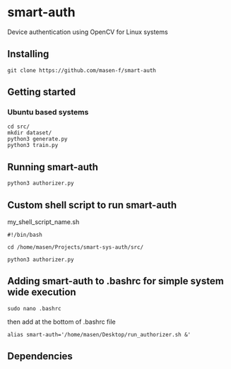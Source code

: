 # smart-auth
Device authentication using OpenCV for Linux systems

## Installing
```
git clone https://github.com/masen-f/smart-auth
```

## Getting started
### Ubuntu based systems
```
cd src/
mkdir dataset/
python3 generate.py
python3 train.py
```

## Running smart-auth
```
python3 authorizer.py
```

## Custom shell script to run smart-auth
my_shell_script_name.sh
```shell
#!/bin/bash

cd /home/masen/Projects/smart-sys-auth/src/

python3 authorizer.py
```

## Adding smart-auth to .bashrc for simple system wide execution
```
sudo nano .bashrc
```
then add at the bottom of .bashrc file
```shell
alias smart-auth='/home/masen/Desktop/run_authorizer.sh &'
```

## Dependencies


